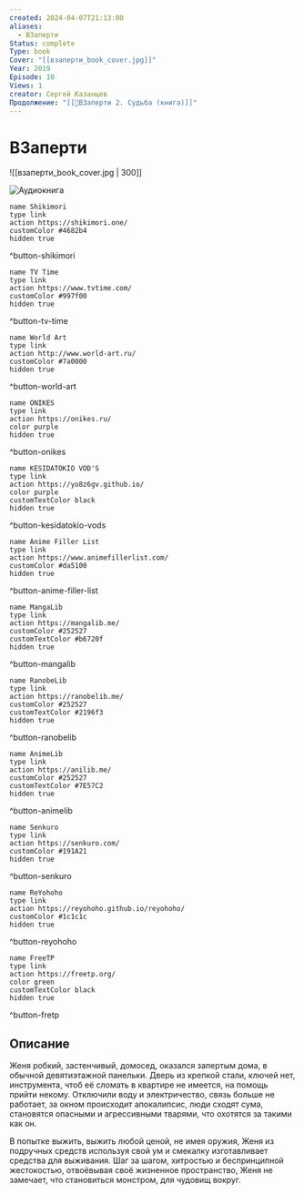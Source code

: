 ```yaml
---
created: 2024-04-07T21:13:00
aliases:
  - ВЗаперти
Status: complete
Type: book
Cover: "[[взаперти_book_cover.jpg]]"
Year: 2019
Episode: 10
Views: 1
creator: Сергей Казанцев
Продолжение: "[[📘ВЗаперти 2. Судьба (книга)]]"
---
```


# ВЗаперти

 ![[взаперти_book_cover.jpg | 300]] 

![Аудиокнига](https://youtu.be/Yws0MLQipR4?si=CXL5I3ZpHhgYqVV1)


```button
name Shikimori
type link
action https://shikimori.one/
customColor #4682b4
hidden true
```
^button-shikimori

```button
name TV Time
type link
action https://www.tvtime.com/
customColor #997f00
hidden true
```
^button-tv-time

```button
name World Art
type link
action http://www.world-art.ru/
customColor #7a0000
hidden true
```
^button-world-art

```button
name ONIKES
type link
action https://onikes.ru/
color purple
hidden true
```
^button-onikes

```button
name KESIDATOKIO VOD'S
type link
action https://yo8z6gv.github.io/
color purple
customTextColor black
hidden true
```
^button-kesidatokio-vods

```button
name Anime Filler List
type link
action https://www.animefillerlist.com/
customColor #da5100
hidden true
```
^button-anime-filler-list

```button
name MangaLib
type link
action https://mangalib.me/
customColor #252527
customTextColor #b6720f
hidden true
```
^button-mangalib

```button
name RanobeLib
type link
action https://ranobelib.me/
customColor #252527
customTextColor #2196f3
hidden true
```
^button-ranobelib

```button
name AnimeLib
type link
action https://anilib.me/
customColor #252527
customTextColor #7E57C2
hidden true
```
^button-animelib

```button
name Senkuro
type link
action https://senkuro.com/
customColor #191A21
hidden true
```
^button-senkuro

```button
name ReYohoho
type link
action https://reyohoho.github.io/reyohoho/
customColor #1c1c1c
hidden true
```
^button-reyohoho

```button
name FreeTP
type link
action https://freetp.org/
color green
customTextColor black
hidden true
```
^button-fretp

## Описание

Женя робкий, застенчивый, домосед, оказался запертым дома, в обычной девятиэтажной панельки. Дверь из крепкой стали, ключей нет, инструмента, чтоб её сломать в квартире не имеется, на помощь прийти некому. Отключили воду и электричество, связь больше не работает, за окном происходит апокалипсис, люди сходят сума, становятся опасными и агрессивными тварями, что охотятся за такими как он.

В попытке выжить, выжить любой ценой, не имея оружия, Женя из подручных средств используя свой ум и смекалку изготавливает средства для выживания. Шаг за шагом, хитростью и беспринципной жестокостью, отвоёвывая своё жизненное пространство, Женя не замечает, что становиться монстром, для чудовищ вокруг.
